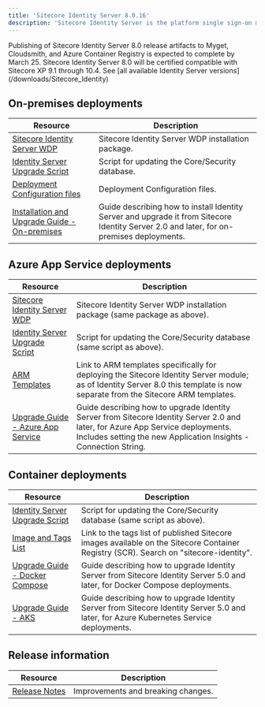 ```yaml
---
title: 'Sitecore Identity Server 8.0.16'
description: 'Sitecore Identity Server is the platform single sign-on mechanism for Sitecore Experience Platform and Sitecore Experience Commerce.'
---
```

 <Alert variant='warning' mb={4}>
    <AlertIcon />
    Publishing of Sitecore Identity Server 8.0 release artifacts to Myget, Cloudsmith, and Azure Container Registry is expected to complete by March 25.
  </Alert>
  <Alert variant='warning' mb={4}>
    <AlertIcon />
    Sitecore Identity Server 8.0 will be certified compatible with Sitecore XP 9.1 through 10.4.
  </Alert>
See [all available Identity Server versions](/downloads/Sitecore_Identity)

## On-premises deployments

| Resource | Description |
| --- | --- |
| [Sitecore Identity Server WDP](https://scdp.blob.core.windows.net/downloads/Sitecore%20Identity/8x/Sitecore_Identity_Server_8016/Sitecore.IdentityServer.8.0.16.scwdp.zip) | Sitecore Identity Server WDP installation package. |
| [Identity Server Upgrade Script](https://scdp.blob.core.windows.net/downloads/Sitecore%20Identity/8x/Sitecore_Identity_Server_8016/Sitecore.IdentityServer.UpgradeScripts.8.0.zip) | Script for updating the Core/Security database. |
| [Deployment Configuration files](https://scdp.blob.core.windows.net/downloads/Sitecore%20Identity/8x/Sitecore_Identity_Server_8016/IdentityServer%20Deployment%20Configuration%208.0.zip) | Deployment Configuration files. |
| [Installation and Upgrade Guide - On-premises](https://scdp.blob.core.windows.net/downloads/Sitecore%20Identity/8x/Sitecore_Identity_Server_8016/Sitecore_Identity_Server_Installation_&_Upgrade-OnPremises-8.0.pdf) | Guide describing how to install Identity Server and upgrade it from Sitecore Identity Server 2.0 and later, for on-premises deployments. |

## Azure App Service deployments

| Resource | Description |
| --- | --- |
| [Sitecore Identity Server WDP](https://scdp.blob.core.windows.net/downloads/Sitecore%20Identity/8x/Sitecore_Identity_Server_8016/Sitecore.IdentityServer.8.0.16.scwdp.zip) | Sitecore Identity Server WDP installation package (same package as above). |
| [Identity Server Upgrade Script](https://scdp.blob.core.windows.net/downloads/Sitecore%20Identity/8x/Sitecore_Identity_Server_8016/Sitecore.IdentityServer.UpgradeScripts.8.0.zip) | Script for updating the Core/Security database (same script as above). | 
| [ARM Templates](https://github.com/Sitecore/Sitecore-Azure-Quickstart-Templates/releases/tag/8.0.16) | Link to ARM templates specifically for deploying the Sitecore Identity Server module; as of Identity Server 8.0 this template is now separate from the Sitecore ARM templates. |
| [Upgrade Guide - Azure App Service](https://scdp.blob.core.windows.net/downloads/Sitecore%20Identity/8x/Sitecore_Identity_Server_8016/Sitecore_Identity_Server_Upgrade-AzureAppService-8.0.pdf) | Guide describing how to upgrade Identity Server from Sitecore Identity Server 2.0 and later, for Azure App Service deployments. Includes setting the new Application Insights - Connection String. |

## Container deployments

| Resource | Description |
| --- | --- |
| [Identity Server Upgrade Script](https://scdp.blob.core.windows.net/downloads/Sitecore%20Identity/8x/Sitecore_Identity_Server_8016/Sitecore.IdentityServer.UpgradeScripts.8.0.zip) | Script for updating the Core/Security database (same script as above). | 
| [Image and Tags List](https://github.com/Sitecore/docker-images/tree/master/tags) | Link to the tags list of published Sitecore images available on the Sitecore Container Registry (SCR). Search on "sitecore-identity". |
| [Upgrade Guide - Docker Compose](https://scdp.blob.core.windows.net/downloads/Sitecore%20Identity/8x/Sitecore_Identity_Server_8016/Sitecore_Identity_Server_Upgrade-DockerCompose-8.0.pdf) | Guide describing how to upgrade Identity Server from Sitecore Identity Server 5.0 and later, for Docker Compose deployments. |
| [Upgrade Guide - AKS](https://scdp.blob.core.windows.net/downloads/Sitecore%20Identity/8x/Sitecore_Identity_Server_8016/Sitecore_Identity_Server_Upgrade-AzureKubernetesService-8.0.pdf) | Guide describing how to upgrade Identity Server from Sitecore Identity Server 5.0 and later, for Azure Kubernetes Service deployments. |

## Release information

| Resource | Description |
| --- | --- |
| [Release Notes](/downloads/Sitecore_Identity/8x/Sitecore_Identity_Server_8016/Release_Notes) | Improvements and breaking changes. |
